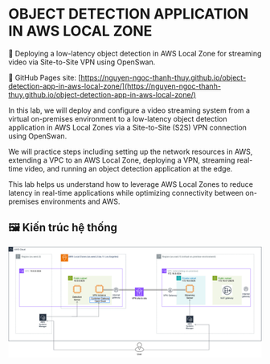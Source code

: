 # OBJECT DETECTION APPLICATION IN AWS LOCAL ZONE

🚀 Deploying a low-latency object detection in AWS Local Zone for streaming video via Site-to-Site VPN using OpenSwan.

📍 GitHub Pages site: [https://nguyen-ngoc-thanh-thuy.github.io/object-detection-app-in-aws-local-zone/](https://nguyen-ngoc-thanh-thuy.github.io/object-detection-app-in-aws-local-zone/)

In this lab, we will deploy and configure a video streaming system from a virtual on-premises environment to a low-latency object detection application in AWS Local Zones via a Site-to-Site (S2S) VPN connection using OpenSwan. 

We will practice steps including setting up the network resources in AWS, extending a VPC to an AWS Local Zone, deploying a VPN, streaming real-time video, and running an object detection application at the edge.

This lab helps us understand how to leverage AWS Local Zones to reduce latency in real-time applications while optimizing connectivity between on-premises environments and AWS.

## 🖼️ Kiến trúc hệ thống

![Kiến trúc hệ thống](/static/images/architecture.png)
